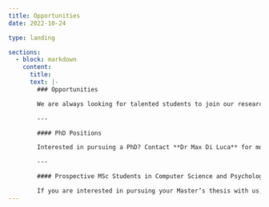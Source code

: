 ```yaml
---
title: Opportunities
date: 2022-10-24

type: landing

sections:
  - block: markdown
    content:
      title:
      text: |-
        ### Opportunities

        We are always looking for talented students to join our research group. Please get in touch with us if you're interested in exploring potential opportunities, whether for a voluntary position, an internship or a part-time research assistantship.

        ---

        #### PhD Positions

        Interested in pursuing a PhD? Contact **Dr Max Di Luca** for more information.

        ---

        #### Prospective MSc Students in Computer Science and Psychology

        If you are interested in pursuing your Master’s thesis with us, and learning more about virtual reality, drop us a message using the [Contact Page](/contact)
---
```

